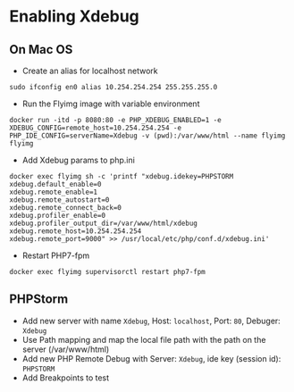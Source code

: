 # Enabling Xdebug

## On Mac OS

- Create an alias for localhost network

```
sudo ifconfig en0 alias 10.254.254.254 255.255.255.0
```

- Run the Flyimg image with variable environment

```
docker run -itd -p 8080:80 -e PHP_XDEBUG_ENABLED=1 -e XDEBUG_CONFIG=remote_host=10.254.254.254 -e PHP_IDE_CONFIG=serverName=Xdebug -v (pwd):/var/www/html --name flyimg flyimg
```

- Add Xdebug params to php.ini

```
docker exec flyimg sh -c 'printf "xdebug.idekey=PHPSTORM
xdebug.default_enable=0
xdebug.remote_enable=1
xdebug.remote_autostart=0
xdebug.remote_connect_back=0
xdebug.profiler_enable=0
xdebug.profiler_output_dir=/var/www/html/xdebug
xdebug.remote_host=10.254.254.254
xdebug.remote_port=9000" >> /usr/local/etc/php/conf.d/xdebug.ini'
```

- Restart PHP7-fpm
```
docker exec flyimg supervisorctl restart php7-fpm
```

## PHPStorm

- Add new server with name `Xdebug`, Host: `localhost`, Port: `80`, Debuger: `Xdebug`
- Use Path mapping and map the local file path with the path on the server (/var/www/html)
- Add new PHP Remote Debug with Server: `Xdebug`, ide key (session id): `PHPSTORM`
- Add Breakpoints to test